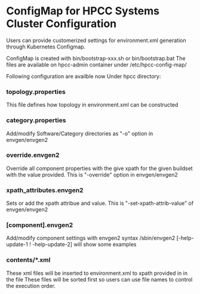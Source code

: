 # ConfigMap for HPCC Systems Cluster Configuration

Users can provide customerized settings for environment.xml generation through Kubernetes Configmap.

ConfigMap is created with bin/bootstrap-xxx.sh or bin/bootstrap.bat
The files are available on hpcc-admin container under /etc/hpcc-config-map/

Following configuration are availble now
Under hpcc directory: 

### topology.properties
This file defines how topology in environment.xml can be constructed

### category.properties
Add/modify Software/Category directories as "-o" option in envgen/envgen2

### override.envgen2
Override all component properties with the give xpath for the given buildset with the value provided. This is "-override" option in envgen/envgen2 


### xpath_attributes.envgen2
Sets or add the xpath attribue and value. This is "-set-xpath-attrib-value" of envgen/envgen2

### [component].envgen2
Add/modify component settings with envgen2 syntax
<HPCC Systems Platform Install Dir>/sbin/envgen2 [-help-update-1 ! -help-update-2] will show some examples

### contents/*.xml
These xml files will be inserted to environment.xml to xpath provided in <!-- XPATH: --> in the file
These files will be sorted first so users can use file names to control the execution order.






